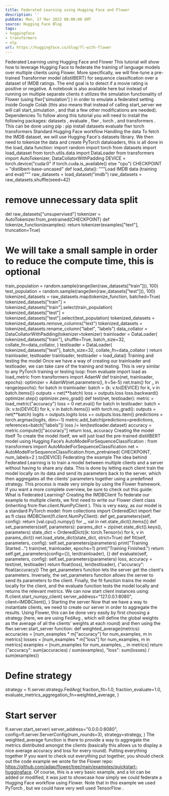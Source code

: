 ```yaml
---
title: Federated Learning using Hugging Face and Flower
description: ''
pubDate: Mon, 27 Mar 2023 00:00:00 GMT
source: Hugging Face Blog
tags:
- huggingface
- transformers
- nlp
url: https://huggingface.co/blog/fl-with-flower
---
```


Federated Learning using Hugging Face and Flower
This tutorial will show how to leverage Hugging Face to federate the training of language models over multiple clients using Flower. More specifically, we will fine-tune a pre-trained Transformer model (distilBERT) for sequence classification over a dataset of IMDB ratings. The end goal is to detect if a movie rating is positive or negative.
A notebook is also available here but instead of running on multiple separate clients it utilizes the simulation functionality of Flower (using flwr['simulation']
) in order to emulate a federated setting inside Google Colab (this also means that instead of calling start_server
we will call start_simulation
, and that a few other modifications are needed).
Dependencies
To follow along this tutorial you will need to install the following packages: datasets
, evaluate
, flwr
, torch
, and transformers
. This can be done using pip
:
pip install datasets evaluate flwr torch transformers
Standard Hugging Face workflow
Handling the data
To fetch the IMDB dataset, we will use Hugging Face's datasets
library. We then need to tokenize the data and create PyTorch
dataloaders, this is all done in the load_data
function:
import random
import torch
from datasets import load_dataset
from torch.utils.data import DataLoader
from transformers import AutoTokenizer, DataCollatorWithPadding
DEVICE = torch.device("cuda:0" if torch.cuda.is_available() else "cpu")
CHECKPOINT = "distilbert-base-uncased"
def load_data():
"""Load IMDB data (training and eval)"""
raw_datasets = load_dataset("imdb")
raw_datasets = raw_datasets.shuffle(seed=42)
# remove unnecessary data split
del raw_datasets["unsupervised"]
tokenizer = AutoTokenizer.from_pretrained(CHECKPOINT)
def tokenize_function(examples):
return tokenizer(examples["text"], truncation=True)
# We will take a small sample in order to reduce the compute time, this is optional
train_population = random.sample(range(len(raw_datasets["train"])), 100)
test_population = random.sample(range(len(raw_datasets["test"])), 100)
tokenized_datasets = raw_datasets.map(tokenize_function, batched=True)
tokenized_datasets["train"] = tokenized_datasets["train"].select(train_population)
tokenized_datasets["test"] = tokenized_datasets["test"].select(test_population)
tokenized_datasets = tokenized_datasets.remove_columns("text")
tokenized_datasets = tokenized_datasets.rename_column("label", "labels")
data_collator = DataCollatorWithPadding(tokenizer=tokenizer)
trainloader = DataLoader(
tokenized_datasets["train"],
shuffle=True,
batch_size=32,
collate_fn=data_collator,
)
testloader = DataLoader(
tokenized_datasets["test"], batch_size=32, collate_fn=data_collator
)
return trainloader, testloader
trainloader, testloader = load_data()
Training and testing the model
Once we have a way of creating our trainloader and testloader, we can take care of the training and testing. This is very similar to any PyTorch
training or testing loop:
from evaluate import load as load_metric
from transformers import AdamW
def train(net, trainloader, epochs):
optimizer = AdamW(net.parameters(), lr=5e-5)
net.train()
for _ in range(epochs):
for batch in trainloader:
batch = {k: v.to(DEVICE) for k, v in batch.items()}
outputs = net(**batch)
loss = outputs.loss
loss.backward()
optimizer.step()
optimizer.zero_grad()
def test(net, testloader):
metric = load_metric("accuracy")
loss = 0
net.eval()
for batch in testloader:
batch = {k: v.to(DEVICE) for k, v in batch.items()}
with torch.no_grad():
outputs = net(**batch)
logits = outputs.logits
loss += outputs.loss.item()
predictions = torch.argmax(logits, dim=-1)
metric.add_batch(predictions=predictions, references=batch["labels"])
loss /= len(testloader.dataset)
accuracy = metric.compute()["accuracy"]
return loss, accuracy
Creating the model itself
To create the model itself, we will just load the pre-trained distillBERT model using Hugging Face’s AutoModelForSequenceClassification
:
from transformers import AutoModelForSequenceClassification
net = AutoModelForSequenceClassification.from_pretrained(
CHECKPOINT, num_labels=2
).to(DEVICE)
Federating the example
The idea behind Federated Learning is to train a model between multiple clients and a server without having to share any data. This is done by letting each client train the model locally on its data and send its parameters back to the server, which then aggregates all the clients’ parameters together using a predefined strategy. This process is made very simple by using the Flower framework. If you want a more complete overview, be sure to check out this guide: What is Federated Learning?
Creating the IMDBClient
To federate our example to multiple clients, we first need to write our Flower client class (inheriting from flwr.client.NumPyClient
). This is very easy, as our model is a standard PyTorch
model:
from collections import OrderedDict
import flwr as fl
class IMDBClient(fl.client.NumPyClient):
def get_parameters(self, config):
return [val.cpu().numpy() for _, val in net.state_dict().items()]
def set_parameters(self, parameters):
params_dict = zip(net.state_dict().keys(), parameters)
state_dict = OrderedDict({k: torch.Tensor(v) for k, v in params_dict})
net.load_state_dict(state_dict, strict=True)
def fit(self, parameters, config):
self.set_parameters(parameters)
print("Training Started...")
train(net, trainloader, epochs=1)
print("Training Finished.")
return self.get_parameters(config={}), len(trainloader), {}
def evaluate(self, parameters, config):
self.set_parameters(parameters)
loss, accuracy = test(net, testloader)
return float(loss), len(testloader), {"accuracy": float(accuracy)}
The get_parameters
function lets the server get the client's parameters. Inversely, the set_parameters
function allows the server to send its parameters to the client. Finally, the fit
function trains the model locally for the client, and the evaluate
function tests the model locally and returns the relevant metrics.
We can now start client instances using:
fl.client.start_numpy_client(
server_address="127.0.0.1:8080",
client=IMDBClient(),
)
Starting the server
Now that we have a way to instantiate clients, we need to create our server in order to aggregate the results. Using Flower, this can be done very easily by first choosing a strategy (here, we are using FedAvg
, which will define the global weights as the average of all the clients' weights at each round) and then using the flwr.server.start_server
function:
def weighted_average(metrics):
accuracies = [num_examples * m["accuracy"] for num_examples, m in metrics]
losses = [num_examples * m["loss"] for num_examples, m in metrics]
examples = [num_examples for num_examples, _ in metrics]
return {"accuracy": sum(accuracies) / sum(examples), "loss": sum(losses) / sum(examples)}
# Define strategy
strategy = fl.server.strategy.FedAvg(
fraction_fit=1.0,
fraction_evaluate=1.0,
evaluate_metrics_aggregation_fn=weighted_average,
)
# Start server
fl.server.start_server(
server_address="0.0.0.0:8080",
config=fl.server.ServerConfig(num_rounds=3),
strategy=strategy,
)
The weighted_average
function is there to provide a way to aggregate the metrics distributed amongst the clients (basically this allows us to display a nice average accuracy and loss for every round).
Putting everything together
If you want to check out everything put together, you should check out the code example we wrote for the Flower repo: https://github.com/adap/flower/tree/main/examples/quickstart-huggingface.
Of course, this is a very basic example, and a lot can be added or modified, it was just to showcase how simply we could federate a Hugging Face workflow using Flower.
Note that in this example we used PyTorch
, but we could have very well used TensorFlow
.